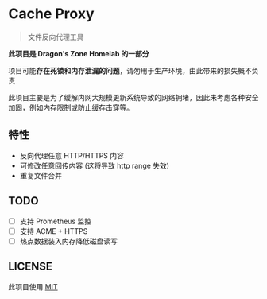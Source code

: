 # Cache Proxy

> 文件反向代理工具

**此项目是 Dragon's Zone Homelab 的一部分**

项目可能**存在死锁和内存泄漏的问题**，请勿用于生产环境，由此带来的损失概不负责

此项目主要是为了缓解内网大规模更新系统导致的网络拥堵，因此未考虑各种安全加固，例如内存限制或防止缓存击穿等。

## 特性

- 反向代理任意 HTTP/HTTPS 内容
- 可修改任意回传内容 (这将导致 http range 失效)
- 重复文件合并

## TODO

- [ ] 支持 Prometheus 监控
- [ ] 支持 ACME + HTTPS
- [ ] 热点数据装入内存降低磁盘读写

## LICENSE

此项目使用 [MIT](./LICENSE)
